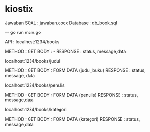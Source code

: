 # kiostix

Jawaban SOAL : jawaban.docx
Database : db_book.sql

-- go run main.go

API : 
localhost:1234/books

METHOD : GET
BODY : -
RESPONSE : 	status, message,data

localhost:1234/books/judul

METHOD : GET
BODY : FORM DATA (judul_buku)
RESPONSE : 	status, message, data

localhost:1234/books/penulis

METHOD : GET
BODY : FORM DATA (penulis)
RESPONSE : 	status, message,data

localhost:1234/books/kategori

METHOD : GET
BODY : FORM DATA (kategori)
RESPONSE : 	status, message,data
